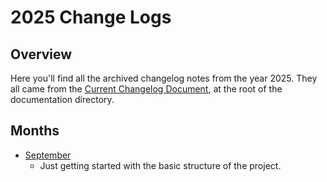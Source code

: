 # 2025 Change Logs

## Overview

Here you'll find all the archived changelog notes from the year 2025.
They all came from the [Current Changelog Document](../../CHANGELOG.md),
at the root of the documentation directory.

## Months

- [September](09-september.md)
  - Just getting started with the basic structure of the project.
